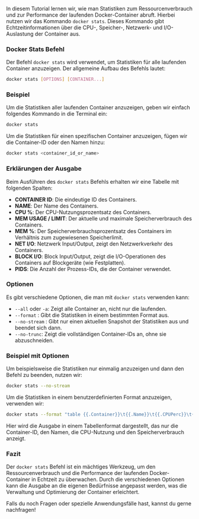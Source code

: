 In diesem Tutorial lernen wir, wie man Statistiken zum Ressourcenverbrauch und zur Performance der laufenden Docker-Container abruft. Hierbei nutzen wir das Kommando `docker stats`. Dieses Kommando gibt Echtzeitinformationen über die CPU-, Speicher-, Netzwerk- und I/O-Auslastung der Container aus.

### Docker Stats Befehl

Der Befehl `docker stats` wird verwendet, um Statistiken für alle laufenden Container anzuzeigen. Der allgemeine Aufbau des Befehls lautet:

```sh
docker stats [OPTIONS] [CONTAINER...]
```

### Beispiel

Um die Statistiken aller laufenden Container anzuzeigen, geben wir einfach folgendes Kommando in die Terminal ein:

```sh
docker stats
```

Um die Statistiken für einen spezifischen Container anzuzeigen, fügen wir die Container-ID oder den Namen hinzu:

```sh
docker stats <container_id_or_name>
```

### Erklärungen der Ausgabe

Beim Ausführen des `docker stats` Befehls erhalten wir eine Tabelle mit folgenden Spalten:

- **CONTAINER ID**: Die eindeutige ID des Containers.
- **NAME**: Der Name des Containers.
- **CPU %**: Der CPU-Nutzungsprozentsatz des Containers.
- **MEM USAGE / LIMIT**: Der aktuelle und maximale Speicherverbrauch des Containers.
- **MEM %**: Der Speicherverbrauchsprozentsatz des Containers im Verhältnis zum zugewiesenen Speicherlimit.
- **NET I/O**: Netzwerk Input/Output, zeigt den Netzwerkverkehr des Containers.
- **BLOCK I/O**: Block Input/Output, zeigt die I/O-Operationen des Containers auf Blockgeräte (wie Festplatten).
- **PIDS**: Die Anzahl der Prozess-IDs, die der Container verwendet.

### Optionen

Es gibt verschiedene Optionen, die man mit `docker stats` verwenden kann:

- `--all` oder `-a`: Zeigt alle Container an, nicht nur die laufenden.
- `--format` : Gibt die Statistiken in einem bestimmten Format aus.
- `--no-stream` : Gibt nur einen aktuellen Snapshot der Statistiken aus und beendet sich dann.
- `--no-trunc`: Zeigt die vollständigen Container-IDs an, ohne sie abzuschneiden.

### Beispiel mit Optionen

Um beispielsweise die Statistiken nur einmalig anzuzeigen und dann den Befehl zu beenden, nutzen wir:

```sh
docker stats --no-stream
```

Um die Statistiken in einem benutzerdefinierten Format anzuzeigen, verwenden wir:

```sh
docker stats --format "table {{.Container}}\t{{.Name}}\t{{.CPUPerc}}\t{{.MemUsage}}"
```

Hier wird die Ausgabe in einem Tabellenformat dargestellt, das nur die Container-ID, den Namen, die CPU-Nutzung und den Speicherverbrauch anzeigt.

### Fazit

Der `docker stats` Befehl ist ein mächtiges Werkzeug, um den Ressourcenverbrauch und die Performance der laufenden Docker-Container in Echtzeit zu überwachen. Durch die verschiedenen Optionen kann die Ausgabe an die eigenen Bedürfnisse angepasst werden, was die Verwaltung und Optimierung der Container erleichtert.

Falls du noch Fragen oder spezielle Anwendungsfälle hast, kannst du gerne nachfragen!